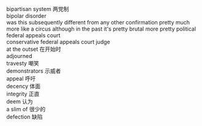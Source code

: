 bipartisan system  两党制  
bipolar disorder  
was this subsequently different  from any other confirmation pretty much more like a circus although in the past it's pretty brutal more pretty political  
federal appeals court  
conservative federal appeals court judge  
at the outset 在开始时  
adjourned  
travesty 嘲笑  
demonstrators 示威者  
appeal 呼吁  
decency 体面  
integrity 正直  
deem 认为  
a slim of 很少的  
defection 缺陷  